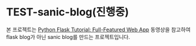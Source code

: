 # TEST-sanic-blog(진행중)

본 프로젝트는 [Python Flask Tutorial: Full-Featured Web App](https://www.youtube.com/watch?v=MwZwr5Tvyxo&list=PL-osiE80TeTs4UjLw5MM6OjgkjFeUxCYH&index=1) 동영상을 참고하여 flask blog가 아닌 sanic blog를 만드는 프로젝트입니다.
